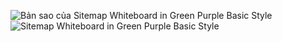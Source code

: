 
![Bản sao của Sitemap Whiteboard in Green Purple Basic Style](https://github.com/mongquamonNT106/DoAnWeb/assets/147973724/242568ec-bcd8-4676-84e6-fbb13ce65a58)
![Sitemap Whiteboard in Green Purple Basic Style](https://github.com/mongquamonNT106/DoAnWeb/assets/147973724/8ecf6215-4dc2-4f2a-b938-fa22f3001371)
